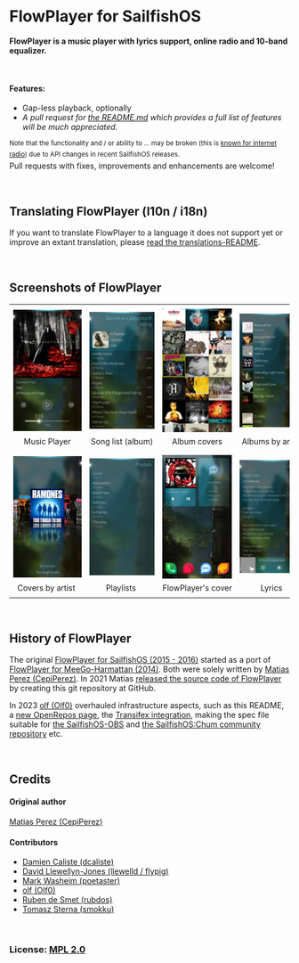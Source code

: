 # FlowPlayer for SailfishOS

**FlowPlayer is a music player with lyrics support, online radio and 10-band equalizer.**

<br />

#### Features:
- Gap-less playback, optionally
- *A pull request for [the README.md](https://github.com/sailfishos-applications/flowplayer/blob/devel/README.md) which provides a full list of features will be much appreciated.*

<sup>Note that the functionality and / or ability to … may be broken (this is [known for internet radio](https://github.com/sailfishos-applications/flowplayer/issues/62)) due to API changes in recent SailfishOS releases.</sup><br />
Pull requests with fixes, improvements and enhancements are welcome!

<br />

## Translating FlowPlayer (l10n / i18n)

If you want to translate FlowPlayer to a language it does not support yet or improve an extant translation, please [read the translations-README](./translations#readme).

<br />

## Screenshots of FlowPlayer

|       |       |       |       |
| :---: | :---: | :---: | :---: |
|       |       |       |       |
| ![Music Player](./.xdata/screenshots/screenshot-20150711134510.jpg?raw=true) | ![Song list (album)](./.xdata/screenshots/screenshot-20150711134427.jpg?raw=true) | ![Album covers](./.xdata/screenshots/screenshot-20150711134124.jpg?raw=true) | ![Albums by artist](./.xdata/screenshots/screenshot-20150711134236.jpg?raw=true) |
| Music Player | Song list (album) | Album covers | Albums by artist |
|       |       |       |       |
|       |       |       |       |
| ![Covers by artist](./.xdata/screenshots/screenshot-20150711134206.jpg?raw=true) | ![Playlists](./.xdata/screenshots/screenshot-20150711134443.jpg?raw=true) | ![FileCase's cover](./.xdata/screenshots/screenshot-20150711134615.jpg?raw=true) | ![Lyrics](./.xdata/screenshots/screenshot-20150701221204.jpg?raw=true)
| &nbsp;&nbsp;Covers&nbsp;by&nbsp;artist&nbsp;&nbsp;&nbsp; | &nbsp;&nbsp;&nbsp;&nbsp;&nbsp;&nbsp;&nbsp;&nbsp;Playlists&nbsp;&nbsp;&nbsp;&nbsp;&nbsp;&nbsp;&nbsp;&nbsp;&nbsp; | FlowPlayer's&nbsp;cover | &nbsp;&nbsp;&nbsp;&nbsp;&nbsp;&nbsp;&nbsp;&nbsp;&nbsp;&nbsp;Lyrics&nbsp;&nbsp;&nbsp;&nbsp;&nbsp;&nbsp;&nbsp;&nbsp;&nbsp;&nbsp; |
|       |       |       |       |
<br />

## History of FlowPlayer

The original [FlowPlayer for SailfishOS (2015 - 2016)](https://openrepos.net/content/cepiperez/flowplayer-0#content) started as a port of [FlowPlayer for MeeGo-Harmattan (2014)](https://openrepos.net/content/cepiperez/flowplayer#content).  Both were solely written by [Matias Perez (CepiPerez)](https://github.com/CepiPerez).  In 2021 Matias [released the source code of FlowPlayer](https://github.com/sailfishos-applications/flowplayer/commits/master?after=c4f36e1cb3a80b7c7b220a379c9bdaca3a300113+49) by creating this git repository at GitHub.

In 2023 [olf (Olf0)](https://github.com/Olf0) overhauled infrastructure aspects, such as this README, a [new OpenRepos page](https://openrepos.net/content/olf/flowplayer#content), the [Transifex integration](https://github.com/sailfishos-applications/flowplayer/pull/7), making the spec file suitable for [the SailfishOS-OBS](https://build.sailfishos.org/) and [the SailfishOS:Chum community repository](https://github.com/sailfishos-chum/main/blob/main/Metadata.md) etc.

<br />

## Credits
#### Original author
[Matias Perez (CepiPerez)](https://github.com/CepiPerez)
#### Contributors
- [Damien Caliste (dcaliste)](https://github.com/dcaliste)
- [David Llewellyn-Jones (llewelld / flypig)](https://github.com/llewelld)
- [Mark Washeim (poetaster)](https://github.com/poetaster)
- [olf (Olf0)](https://github.com/Olf0)
- [Ruben de Smet (rubdos)](https://github.com/rubdos)
- [Tomasz Sterna (smokku)](https://github.com/smokku)
<br />

### License: [MPL 2.0](https://spdx.org/licenses/MPL-2.0-no-copyleft-exception.html)

